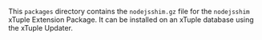 This `packages` directory contains the `nodejsshim.gz` file for the `nodejsshim`
xTuple Extension Package. It can be installed on an xTuple database using the
xTuple Updater.
